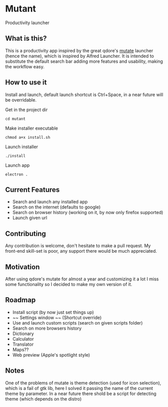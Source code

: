 # Mutant
Productivity launcher

## What is this?
This is a productivity app inspired by the great qdore's [mutate](https://github.com/qdore/Mutate) launcher (hence the name), which is inspired by Alfred Launcher.
It is intended to substitute the default search bar adding more features and usability, making the workflow easy.

## How to use it
Install and launch, default launch shortcut is Ctrl+Space, in a near future will be overridable.

Get in the project dir

`cd mutant`

Make installer executable

`chmod a+x install.sh`

Launch installer

`./install`

Launch app

`electron .`

## Current Features
* Search and launch any installed app
* Search on the internet (defaults to google)
* Search on browser history (working on it, by now only firefox supported)
* Launch given url

## Contributing
Any contribution is welcome, don't hesitate to make a pull request.
My front-end skill-set is poor, any support there would be much appreciated.

## Motivation
After using qdore's mutate for almost a year and customizing it a lot I miss some functionality so I decided to make my own version of it.

## Roadmap
* Install script (by now just set things up)
* ~~ Settings window ~~ (Shortcut override)
* Use and launch custom scripts (search on given scripts folder)
* Search on more browsers history
* Dictionary
* Calculator
* Translator
* Maps??
* Web preview (Apple's spotlight style)

## Notes
One of the problems of mutate is theme detection (used for icon selection), which is a fail of gtk lib, here I solved it passing the name of the current theme by parameter. In a near future there shold be a script for detecting theme (which depends on the distro)
